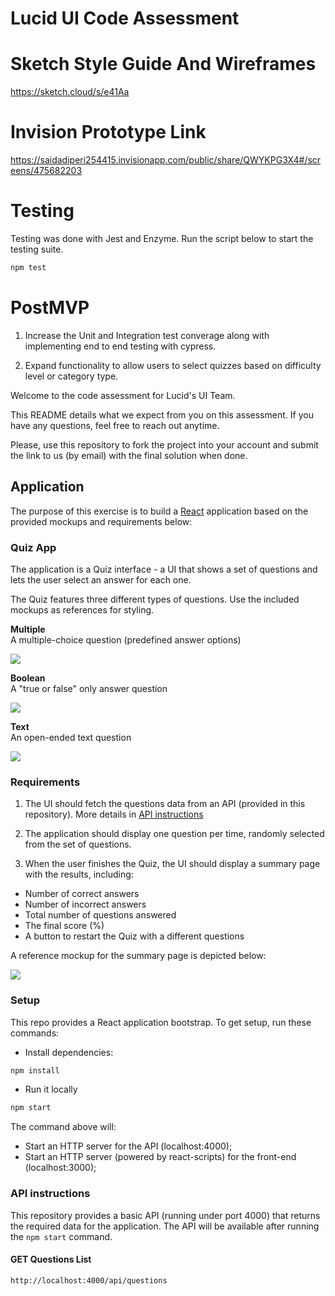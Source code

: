 # Lucid UI Code Assessment

# Sketch Style Guide And Wireframes

https://sketch.cloud/s/e41Aa

# Invision Prototype Link

https://saidadiperi254415.invisionapp.com/public/share/QWYKPG3X4#/screens/475682203

# Testing

Testing was done with Jest and Enzyme. Run the script below to start the testing suite.

```sh
npm test
```

# PostMVP

1. Increase the Unit and Integration test converage along with implementing end to end testing with cypress.

2. Expand functionality to allow users to select quizzes based on difficulty level or category type.

Welcome to the code assessment for Lucid's UI Team.

This README details what we expect from you on this assessment. If you have any questions, feel free to reach out anytime.

Please, use this repository to fork the project into your account and submit the link to us (by email) with the final solution when done.

## Application

The purpose of this exercise is to build a [React](https://reactjs.org) application based on the provided mockups and requirements below:

### Quiz App

The application is a Quiz interface - a UI that shows a set of questions and lets the user select an answer for each one.

The Quiz features three different types of questions. Use the included mockups as references for styling.

**Multiple**  
A multiple-choice question (predefined answer options)

![](./mockups/multiple.png)

**Boolean**  
A "true or false" only answer question

![](./mockups/boolean.png)

**Text**  
An open-ended text question

![](./mockups/text.png)

### Requirements

1. The UI should fetch the questions data from an API (provided in this repository). More details in [API instructions](#api-instructions)

2. The application should display one question per time, randomly selected from the set of questions.

3. When the user finishes the Quiz, the UI should display a summary page with the results, including:

- Number of correct answers
- Number of incorrect answers
- Total number of questions answered
- The final score (%)
- A button to restart the Quiz with a different questions

A reference mockup for the summary page is depicted below:

![](./mockups/summary.png)

### Setup

This repo provides a React application bootstrap. To get setup, run these commands:

- Install dependencies:

```sh
npm install
```

- Run it locally

```sh
npm start
```

The command above will:

- Start an HTTP server for the API (localhost:4000);
- Start an HTTP server (powered by react-scripts) for the front-end (localhost:3000);

### API instructions

This repository provides a basic API (running under port 4000) that returns the required data for the application.
The API will be available after running the `npm start` command.

#### GET Questions List

`http://localhost:4000/api/questions`
